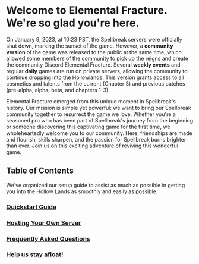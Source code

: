# Welcome to Elemental Fracture. We're so glad you're here.

On January 9, 2023, at 10:23 PST, the Spellbreak servers were officially shut down, marking the sunset of the game. However, a **community version** of the game was released to the public at the same time, which allowed some members of the community to pick up the reigns and create the community Discord Elemental Fracture. Several **weekly events** and regular **daily** games are run on private servers, allowing the community to continue dropping into the Hollowlands. This version grants access to all cosmetics and talents from the current (Chapter 3) and previous patches (pre-alpha, alpha, beta, and chapters 1-3).

Elemental Fracture emerged from this unique moment in Spellbreak's history. Our mission is simple yet powerful: we want to bring our Spellbreak community together to resurrect the game we love. Whether you're a seasoned pro who has been part of Spellbreak's journey from the beginning or someone discovering this captivating game for the first time, we wholeheartedly welcome you to our community. Here, friendships are made and flourish, skills sharpen, and the passion for Spellbreak burns brighter than ever. Join us on this exciting adventure of reviving this wonderful game.

## Table of Contents
We've organized our setup guide to assist as much as possible in getting you into the Hollow Lands as smoothly and easily as possible.
### [Quickstart Guide](profile/guide.md)
### [Hosting Your Own Server](profile/hosting.md)
### [Frequently Asked Questions](profile/faq.md)
### [Help us stay afloat!](profile/support.md)
